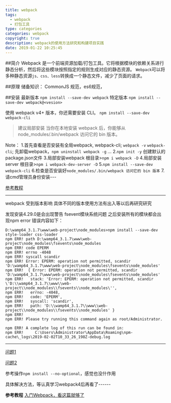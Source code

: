 ```yaml
---
title: webpack
tags:
  - webpack
  - 打包工具
type: categories
categories: webpack
copyright: true
description: webpack的使用方法研究和构建项目实践
date: 2019-01-22 10:25:45
---
```


##简介
Webpack 是一个前端资源加载/打包工具。它将根据模块的依赖关系进行静态分析，然后将这些模块按照指定的规则生成对应的静态资源。
`Webpack`可以将多种静态资源`js、css、less`转换成一个静态文件，减少了页面的请求。

##原理
储备知识： CommonJS 规范，es6规范，

##安装
最新版本 `npm install --save-dev webpack`
特定版本 `npm install --save-dev webpack@<vesion>`

使用 webpack v4+ 版本，你还需要安装 CLI。
`npm install --save-dev webpack-cli`

>建议局部安装
当你在本地安装 webpack 后，你能够从 node_modules/.bin/webpack 访问它的 bin 版本。

Note：
1.首先查看是否安装有全局webpack, webpack-cli; `webpack -v` `webpack-cli`; 先卸载webpack，`npm uninstall webpack -g` ...
2.`npm init -y` 创建默认的package.json文件
3.局部安装webpack 根目录>`npm i webpack -D`
4.局部安装server 根目录>`npm i webpack-dev-server -D`
5.`npm install --save-dev webpack-cli`
6.检查是否安装好`node_modules/.bin/webpack 访问它的 bin 版本`
7.请cmd管理员身份安装---

[参考教程](https://webpack.docschina.org/guides/getting-started/)

---

webpack 受到版本影响  具体不同的版本使用方法有出入等以后再研究研究

发现安装4.29.0是会出现警告 fsevent模块系统问题
之后安装所有的模块都会出现npm error
错误内容如下：

```
D:\wamp64_3.1.7\www\web-project\node_modules>npm install --save-dev style-loader css-loader
npm ERR! path D:\wamp64_3.1.7\www\web-project\node_modules\fsevents\node_modules
npm ERR! code EPERM
npm ERR! errno -4048
npm ERR! syscall scandir
npm ERR! Error: EPERM: operation not permitted, scandir 'D:\wamp64_3.1.7\www\web-project\node_modules\fsevents\node_modules'
npm ERR!  { Error: EPERM: operation not permitted, scandir 'D:\wamp64_3.1.7\www\web-project\node_modules\fsevents\node_modules'
npm ERR!   stack: 'Error: EPERM: operation not permitted, scandir \'D:\\wamp64_3.1.7\\www\\web-project\\node_modules\\fsevents\\node_modules\'',
npm ERR!   errno: -4048,
npm ERR!   code: 'EPERM',
npm ERR!   syscall: 'scandir',
npm ERR!   path: 'D:\\wamp64_3.1.7\\www\\web-project\\node_modules\\fsevents\\node_modules' }
npm ERR!
npm ERR! Please try running this command again as root/Administrator.

npm ERR! A complete log of this run can be found in:
npm ERR!     C:\Users\Administrator\AppData\Roaming\npm-cache\_logs\2019-02-02T10_33_26_198Z-debug.log
```

---

[问题1](https://stackoverflow.com/questions/46929196/how-to-solve-npm-install-throwing-fsevents-warning-on-non-mac-os)

[问题2](https://stackoverflow.com/questions/40671567/npm-install-fsevents-errors/42938398#42938398)

参考操作`npm install --no-optional`，感觉也没什作用

具体解决方法，等认真学习webpack4后再看了------


**参考教程**
[入门Webpack，看这篇就够了](https://www.jianshu.com/p/42e11515c10f)